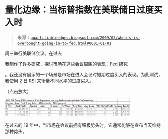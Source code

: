<!--yml

分类：未分类

日期：2024-05-18 13:25:24

-->

# 量化边缘：当标普指数在美联储日过度买入时

> 来源：[`quantifiableedges.blogspot.com/2009/03/when-s-is-overbought-going-in-to-fed.html#0001-01-01`](http://quantifiableedges.blogspot.com/2009/03/when-s-is-overbought-going-in-to-fed.html#0001-01-01)

周三举行美联储会议。在过去

我制作了许多研究，探讨市场在这些会议周围的表现：[Fed 研究](http://quantifiableedges.blogspot.com/search/label/Fed%20Study)

。我还没有展示的一个场景是市场在进入会议时短期过度买入的表现。为此测试，我使用 2 日 RSI 来衡量不同水平的过度买入。

（点击放大）

![](img/be96118f363938e1f71f86403ca971d2.png)

在过去的 19 年中，当市场在会议前拥有积极势头时，它通常能够在宣布当天维持那种势头。
